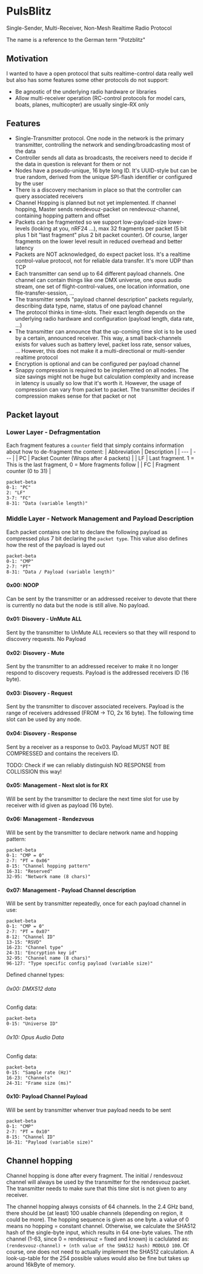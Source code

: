 # PulsBlitz
Single-Sender, Multi-Receiver, Non-Mesh Realtime Radio Protocol

The name is a reference to the German term "Potzblitz"

## Motivation
I wanted to have a open protocol that suits realtime-control data really well but also has some features some other protocols do not support:
* Be agnostic of the underlying radio hardware or libraries
* Allow multi-receiver operation (RC-control protocols for model cars, boats, planes, multicopter) are usually single-RX only

## Features
* Single-Transmitter protocol. One node in the network is the primary transmitter, controlling the network and sending/broadcasting most of the data
* Controller sends all data as broadcasts, the receivers need to decide if the data in question is relevant for them or not
* Nodes have a pseudo-unique, 16 byte long ID. It's UUID-style but can be true random, derived from the unique SPI-flash identifier or configured by the user
* There is a discovery mechanism in place so that the controller can query associated receivers
* Channel Hopping is planned but not yet implemented. If channel hopping, Master sends rendevouz-packet on rendevouz-channel, containing hopping pattern and offset
* Packets can be fragmented so we support low-payload-size lower-levels (looking at you, nRF24 ...), max 32 fragments per packet (5 bit plus 1 bit "last fragment" plus 2 bit packet counter). Of course, larger fragments on the lower level result in reduced overhead and better latency
* Packets are NOT acknowledged, do expect packet loss. It's a realtime control-value protocol, not for reliable data transfer. It's more UDP than TCP
* Each transmitter can send up to 64 different payload channels. One channel can contain things like one DMX universe, one opus audio stream, one set of flight-control-values, one location information, one file-transfer-session, ...
* The transmitter sends "payload channel description" packets regularly, describing data type, name, status of one payload channel
* The protocol thinks in time-slots. Their exact length depends on the underlying radio hardware and configuration (payload length, data rate, ...)
* The transmitter can announce that the up-coming time slot is to be used by a certain, announced receiver. This way, a small back-channels exists for values such as battery level, packet loss rate, sensor values, ... However, this does not make it a multi-directional or multi-sender realtime protocol
* Encryption is optional and can be configured per payload channel
* Snappy compression is required to be implemented on all nodes. The size savings might not be huge but calculation complexity and increase in latency is usually so low that it's worth it. However, the usage of compression can vary from packet to packet. The transmitter decides if compression makes sense for that packet or not

## Packet layout

### Lower Layer - Defragmentation

Each fragment features a `counter` field that simply contains information about how to de-fragment the content:
| Abbreviation | Description |
| --- | --- |
| PC | Packet Counter (Wraps after 4 packets) |
| LF | Last fragment. 1 = This is the last fragment, 0 = More fragments follow |
| FC | Fragment counter (0 to 31) |
```mermaid
packet-beta
0-1: "PC"
2: "LF"
3-7: "FC"
8-31: "Data (variable length)"
```

### Middle Layer - Network Management and Payload Description

Each packet contains one bit to declare the following payload as compressed plus 7 bit declaring the `packet type`. This value also defines how the rest of the payload is layed out
```mermaid
packet-beta
0-1: "CMP"
2-7: "PT"
8-31: "Data / Payload (variable length)"
```

#### 0x00: NOOP
Can be sent by the transmitter or an addressed receiver to devote that there is currently no data but the node is still alive. No payload.

#### 0x01: Disovery - UnMute ALL
Sent by the transmitter to UnMute ALL receviers so that they will respond to discovery requests. No Payload

#### 0x02: Disovery - Mute
Sent by the transmitter to an addressed receiver to make it no longer respond to discovery requests. Payload is the addressed receivers ID (16 byte).

#### 0x03: Disovery - Request
Sent by the transmitter to discover associated receivers. Payload is the range of receivers addressed (FROM -> TO, 2x 16 byte).
The following time slot can be used by any node.

#### 0x04: Disovery - Response
Sent by a receiver as a response to 0x03. Payload MUST NOT BE COMPRESSED and contains the receivers ID.

TODO: Check if we can reliably distinguish NO RESPONSE from COLLISSION this way!

#### 0x05: Management - Next slot is for RX
Will be sent by the transmitter to declare the next time slot for use by receiver with id given as payload (16 byte).

#### 0x06: Management - Rendezvous
Will be sent by the transmitter to declare network name and hopping pattern:
```mermaid
packet-beta
0-1: "CMP = 0"
2-7: "PT = 0x06"
8-15: "Channel hopping pattern"
16-31: "Reserved"
32-95: "Network name (8 chars)"
```

#### 0x07: Management - Payload Channel description
Will be sent by transmitter repeatedly, once for each payload channel in use:
```mermaid
packet-beta
0-1: "CMP = 0"
2-7: "PT = 0x07"
8-12: "Channel ID"
13-15: "RSVD"
16-23: "Channel type"
24-31: "Encryption key id"
32-95: "Channel name (8 chars)"
96-127: "Type specific config payload (variable size)"
```

Defined channel types:

###### 0x00: DMX512 data
Config data:
```mermaid
packet-beta
0-15: "Universe ID"
```

###### 0x10: Opus Audio Data
Config data:
```mermaid
packet-beta
0-15: "Sample rate (Hz)"
16-23: "Channels"
24-31: "Frame size (ms)"
```

#### 0x10: Payload Channel Payload
Will be sent by transmitter whenver true payload needs to be sent
```mermaid
packet-beta
0-1: "CMP"
2-7: "PT = 0x10"
8-15: "Channel ID"
16-31: "Payload (variable size)"
```


## Channel hopping
Channel hopping is done after every fragment. The initial / rendesvouz channel will always be used by the transmitter for the rendesvouz packet. The transmitter needs to make sure that this time slot is not given to any receiver.

The channel hopping always consists of 64 channels. In the 2.4 GHz band, there should be (at least) 100 usable channels (depending on region, it could be more). The hopping sequence is given as one byte. a value of 0 means no hopping = constant channel. Otherwise, we calculate the SHA512 hash of the single-byte input, which results in 64 one-byte values. The nth channel (1-63, since 0 = rendesvouz = fixed and known) is caclulated as: `(rendesvouz-channel) + (nth value of the SHA512 hash) MODULO 100`. Of course, one does not need to actually implement the SHA512 calculation. A look-up-table for the 254 possible values would also be fine but takes up around 16kByte of memory.

